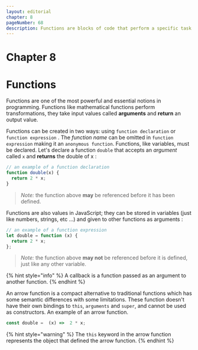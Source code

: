 ```yaml
---
layout: editorial
chapter: 8
pageNumber: 68
description: Functions are blocks of code that perform a specific task or a set of tasks. They are reusable units of code that can be called and executed at any point in a program. 
---
```


# Chapter 8
# Functions

Functions are one of the most powerful and essential notions in programming. Functions like mathematical functions perform transformations, they take input values called **arguments** and **return** an output value. &#x20;

Functions can be created in two ways: using `function declaration` or `function expression` . The _function name_ can be omitted in `function expression` making it an `anonymous function`.  Functions, like variables, must be declared. Let's declare a function `double` that accepts an _argument_ called `x` and **returns** the double of x :

```javascript
// an example of a function declaration
function double(x) {
  return 2 * x;
}
```

> _Note:_ the function above **may** be referenced before it has been defined.

Functions are also values in JavaScript; they can be stored in variables (just like numbers, strings, etc ...) and given to other functions as arguments :

```javascript
// an example of a function expression
let double = function (x) {
  return 2 * x;
};
```

> _Note:_ the function above **may not** be referenced before it is defined, just like any other variable.

{% hint style="info" %}
&#x20;A callback is a function passed as an argument to another function.
{% endhint %}

An arrow function is a compact alternative to traditional functions which has some semantic differences with some limitations. These function doesn't have their own bindings to `this`, `arguments` and `super`, and cannot be used as constructors. An example of an arrow function.

```javascript
const double =  (x) =>  2 * x;
```

{% hint style="warning" %}
The `this` keyword in the arrow function represents the object that defined the arrow function.&#x20;
{% endhint %}
